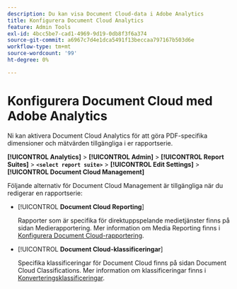 ```yaml
---
description: Du kan visa Document Cloud-data i Adobe Analytics
title: Konfigurera Document Cloud Analytics
feature: Admin Tools
exl-id: 4bcc5be7-cad1-4969-9d19-0db8f3f6a374
source-git-commit: a6967c7d4e1dca5491f13beccaa797167b503d6e
workflow-type: tm+mt
source-wordcount: '99'
ht-degree: 0%

---
```


# Konfigurera Document Cloud med Adobe Analytics

Ni kan aktivera Document Cloud Analytics för att göra PDF-specifika dimensioner och mätvärden tillgängliga i er rapportserie.

**[!UICONTROL Analytics]** > **[!UICONTROL Admin]** > **[!UICONTROL Report Suites]** > **`<select report suite>`** > **[!UICONTROL Edit Settings]** > **[!UICONTROL Document Cloud Management]**

Följande alternativ för Document Cloud Management är tillgängliga när du redigerar en rapportserie:

* [!UICONTROL **Document Cloud Reporting**]

  Rapporter som är specifika för direktuppspelande medietjänster finns på sidan Medierapportering. Mer information om Media Reporting finns i [Konfigurera Document Cloud-rapportering](/help/admin/tools/manage-rs/edit-settings/document-cloud-config.md).

* [!UICONTROL **Document Cloud-klassificeringar**]

  Specifika klassificeringar för Document Cloud finns på sidan Document Cloud Classifications. Mer information om klassificeringar finns i [Konverteringsklassificeringar](/help/admin/tools/manage-rs/edit-settings/conversion-var-admin/conversion-classifications.md).
